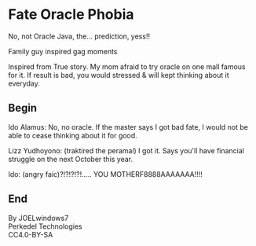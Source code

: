 # Fate Oracle Phobia

No, not Oracle Java, the... prediction, yess!!

Family guy inspired gag moments

Inspired from True story. My mom afraid to try oracle on one mall famous for it. If result is bad, you would stressed & will kept thinking about it everyday.

## Begin

Ido Alamus: No, no oracle. If the master says I got bad fate, I would not be able to cease thinking about it for good.

Lizz Yudhoyono: (traktired the peramal) I got it. Says you'll have financial struggle on the next October this year.

Ido: (angry faic)?!?!?!?!..... YOU MOTHERF8888AAAAAAA!!!!

## End

By JOELwindows7  
Perkedel Technologies  
CC4.0-BY-SA